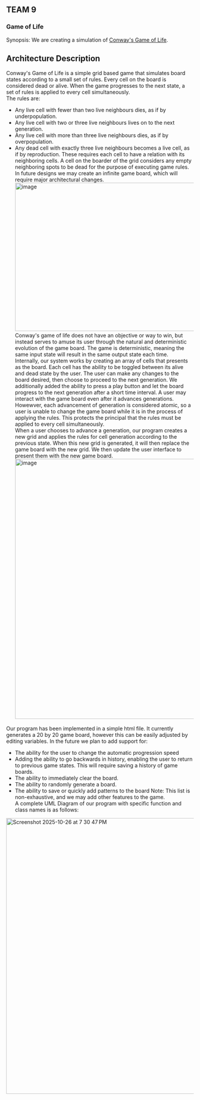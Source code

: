 ## TEAM 9
### Game of Life

Synopsis: We are creating a simulation of [Conway's Game of Life](https://en.wikipedia.org/wiki/Conway%27s_Game_of_Life). 

## Architecture Description
  Conway's Game of Life is a simple grid based game that simulates board states according to a small set of rules. Every cell on the board is considered dead or alive. When the game progresses to the next state, a set of rules is applied to every cell simultaneously.  <br>
  The rules are:  <br>
  - Any live cell with fewer than two live neighbours dies, as if by underpopulation.
  - Any live cell with two or three live neighbours lives on to the next generation.
  - Any live cell with more than three live neighbours dies, as if by overpopulation.
  - Any dead cell with exactly three live neighbours becomes a live cell, as if by reproduction.
  These requires each cell to have a relation with its neighboring cells. A cell on the boarder of the grid considers any empty neighboring spots to be dead for the purpose of executing game rules. In future designs we may create an infinite game board, which will require major architectural changes.  <br>
<img width="668" height="398" alt="image" src="https://github.com/user-attachments/assets/e46f3be6-2b1c-4a6d-88c1-da1c2fd32378" />  <br>
  Conway's game of life does not have an objective or way to win, but instead serves to amuse its user through the natural and deterministic evolution of the game board. The game is deterministic, meaning the same input state will result in the same output state each time.  <br>
  Internally, our system works by creating an array of cells that presents as the board. Each cell has the ability to be toggled between its alive and dead state by the user. The user can make any changes to the board desired, then choose to proceed to the next generation. We additionally added the ability to press a play button and let the board progress to the next generation after a short time interval. A user may interact with the game board even after it advances generations. Howewver, each advancement of generation is considered atomic, so a user is unable to change the game board while it is in the process of applying the rules. This protects the principal that the rules must be applied to every cell simultaneously.  <br>
  When a user chooses to advance a generation, our program creates a new grid and applies the rules for cell generation according to the previous state. When this new grid is generated, it will then replace the game board with the new grid. We then update the user interface to present them with the new game board.  <br>
<img width="1298" height="698" alt="image" src="https://github.com/user-attachments/assets/f11f90e0-0e7b-4a85-ad9d-2a3b576c3b49" />  <br>

Our program has been implemented in a simple html file. It currently generates a 20 by 20 game board, however this can be easily adjusted by editing variables. In the future we plan to add support for:
- The ability for the user to change the automatic progression speed
- Adding the ability to go backwards in history, enabling the user to return to previous game states. This will require saving a history of game boards.
- The ability to immediately clear the board.
- The ability to randomly generate a board.
- The ability to save or quickly add patterns to the board
Note: This list is non-exhaustive, and we may add other features to the game. <br>
A complete UML Diagram of our program with specific function and class names is as follows:  <br>
<img width="919" height="740" alt="Screenshot 2025-10-26 at 7 30 47 PM" src="https://github.com/user-attachments/assets/0df7801e-c3f2-4633-b688-6a681ecc7a0a" />  
